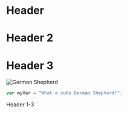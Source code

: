# Header
# Header 2
# Header 3

![German Shepherd](https://github.com/bballbend/skills-communicate-using-markdown/assets/94757333/5e61fba8-58f6-4763-a452-674ada8094c8)
``` javascript
var myVar = "What a cute German Shepherd!";
```
Header 1-3
